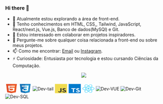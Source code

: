 ### Hi there 👋



- 🔭 Atualmente estou explorando a área de front-end.
- 🌱 Tenho conhecimentos em HTML, CSS,, Tailwind, JavaScript, React/next.js, Vue.js, Banco de dados(MySQl) e Git.
- 👯 Estou interessado em colaborar em projetos inspiradores.
- 💬 Pergunte-me sobre qualquer coisa relacionada a front-end ou sobre meus projetos.
- 📫 Como me encontrar: [Email](mailto:eduguerra.dev@gmail.com) ou [Instagram](https://www.instagram.com/eduardo.mguerra/).
- ⚡ Curiosidade: Entusiasta por tecnologia e estou cursando Ciências da Computação.

<div align="center">
  <a href="https://github.com/edu-mguerra">
    <img height="180em" src="https://github-readme-stats.vercel.app/api?username=edu-mguerra&show_icons=true&theme=dracula&include_all_commits" />
  </a>
</div>

<div style="display: inline_block">
  <br>
   <img align="center" alt="Dev-HTML" height="30" width="40" src="https://raw.githubusercontent.com/devicons/devicon/master/icons/html5/html5-original.svg"/>
    <img align="center" alt="Dev-CSS" height="30" width="40" src="https://raw.githubusercontent.com/devicons/devicon/master/icons/css3/css3-original.svg"/>
    <img align="center" alt="Dev-tail" height="30" width="40" src="https://uxwing.com/wp-content/themes/uxwing/download/brands-and-social-media/tailwind-css-icon.png" />
    <img align="center" alt="Dev-Js" height="30" width="40" src="https://raw.githubusercontent.com/devicons/devicon/master/icons/javascript/javascript-original.svg"/>
    <img align="center" alt="Dev-Ts" height="30" width="40" src="https://raw.githubusercontent.com/devicons/devicon/master/icons/typescript/typescript-original.svg"/>
    <img align="center" alt="Dev-React" height="30" width="40" src="https://raw.githubusercontent.com/devicons/devicon/master/icons/react/react-original.svg"/>
    <img align="center" alt="Dev-VUE" height="30" width="40" src="https://br.vuejs.org/images/logo.svg"/>
    <img align="center" alt="Dev-Git" height="30" width="40" src="https://cdn.jsdelivr.net/gh/devicons/devicon/icons/git/git-original.svg" />
    <img align="center" alt="Dev-SQL" height="40" width="40" src="https://www.svgrepo.com/show/373848/mysql.svg"/>         
  </div>



